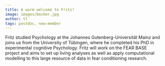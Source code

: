```yaml
---
title: A warm welcome to Fritz!
image: images/becker.jpg
author: tl
tags: postdoc, new-member
---
```


Fritz studied Psychology at the Johannes Gutenberg-Universität Mainz and joins us from the University of Tübingen, where he completed his PhD in experimental cognitive Psychology. Fritz will work on the FEAR BASE project and aims to set up living analyses as well as apply computational modelling to this large resource of data in fear conditioning research.

